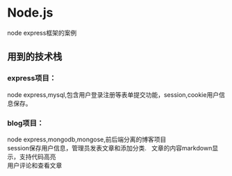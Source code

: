 # Node.js
node express框架的案例

## 用到的技术栈
### express项目：
node express,mysql,包含用户登录注册等表单提交功能，session,cookie用户信息保存。

### blog项目：
node express,mongodb,mongose,前后端分离的博客项目  
session保存用户信息，管理员发表文章和添加分类.  
文章的内容markdown显示，支持代码高亮  
用户评论和查看文章  

